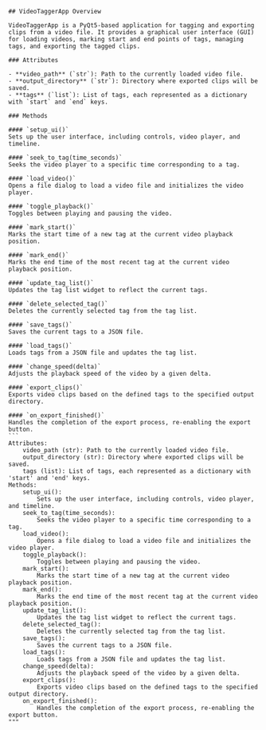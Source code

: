     ## VideoTaggerApp Overview

    VideoTaggerApp is a PyQt5-based application for tagging and exporting clips from a video file. It provides a graphical user interface (GUI) for loading videos, marking start and end points of tags, managing tags, and exporting the tagged clips.

    ### Attributes

    - **video_path** (`str`): Path to the currently loaded video file.
    - **output_directory** (`str`): Directory where exported clips will be saved.
    - **tags** (`list`): List of tags, each represented as a dictionary with `start` and `end` keys.

    ### Methods

    #### `setup_ui()`
    Sets up the user interface, including controls, video player, and timeline.

    #### `seek_to_tag(time_seconds)`
    Seeks the video player to a specific time corresponding to a tag.

    #### `load_video()`
    Opens a file dialog to load a video file and initializes the video player.

    #### `toggle_playback()`
    Toggles between playing and pausing the video.

    #### `mark_start()`
    Marks the start time of a new tag at the current video playback position.

    #### `mark_end()`
    Marks the end time of the most recent tag at the current video playback position.

    #### `update_tag_list()`
    Updates the tag list widget to reflect the current tags.

    #### `delete_selected_tag()`
    Deletes the currently selected tag from the tag list.

    #### `save_tags()`
    Saves the current tags to a JSON file.

    #### `load_tags()`
    Loads tags from a JSON file and updates the tag list.

    #### `change_speed(delta)`
    Adjusts the playback speed of the video by a given delta.

    #### `export_clips()`
    Exports video clips based on the defined tags to the specified output directory.

    #### `on_export_finished()`
    Handles the completion of the export process, re-enabling the export button.
    ```
    Attributes:
        video_path (str): Path to the currently loaded video file.
        output_directory (str): Directory where exported clips will be saved.
        tags (list): List of tags, each represented as a dictionary with 'start' and 'end' keys.
    Methods:
        setup_ui():
            Sets up the user interface, including controls, video player, and timeline.
        seek_to_tag(time_seconds):
            Seeks the video player to a specific time corresponding to a tag.
        load_video():
            Opens a file dialog to load a video file and initializes the video player.
        toggle_playback():
            Toggles between playing and pausing the video.
        mark_start():
            Marks the start time of a new tag at the current video playback position.
        mark_end():
            Marks the end time of the most recent tag at the current video playback position.
        update_tag_list():
            Updates the tag list widget to reflect the current tags.
        delete_selected_tag():
            Deletes the currently selected tag from the tag list.
        save_tags():
            Saves the current tags to a JSON file.
        load_tags():
            Loads tags from a JSON file and updates the tag list.
        change_speed(delta):
            Adjusts the playback speed of the video by a given delta.
        export_clips():
            Exports video clips based on the defined tags to the specified output directory.
        on_export_finished():
            Handles the completion of the export process, re-enabling the export button.
    """